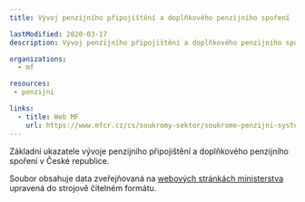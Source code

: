 ```yaml
---
title: Vývoj penzijního připojištění a doplňkového penzijního spoření

lastModified: 2020-03-17
description: Vývoj penzijního připojištění a doplňkového penzijního spoření

organizations:
  - mf

resources:
 - penzijni

links:
  - title: Web MF
    url: https://www.mfcr.cz/cs/soukromy-sektor/soukrome-penzijni-systemy/iii-pilir-doplnkove-penzijni-sporeni-a-p/vyvoj-penzijniho-pripojisteni
---
```


Základní ukazatele vývoje penzijního připojištění a doplňkového penzijního spoření v České republice.


Soubor obsahuje data zveřejňovaná na [webových stránkách ministerstva](https://www.mfcr.cz/cs/soukromy-sektor/soukrome-penzijni-systemy/iii-pilir-doplnkove-penzijni-sporeni-a-p/vyvoj-penzijniho-pripojisteni) upravená do strojově čitelném formátu.